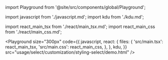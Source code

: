 import Playground from '@site/src/components/global/Playground';

import javascript from './javascript.md';
import kdu from './kdu.md';

import react_main_tsx from './react/main_tsx.md';
import react_main_css from './react/main_css.md';

<Playground
  size="300px"
  code={{
    javascript,
    react: {
      files: {
        'src/main.tsx': react_main_tsx,
        'src/main.css': react_main_css,
      },
    },
    kdu,
  }}
  src="usage/select/customization/styling-select/demo.html"
/>
